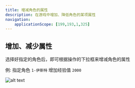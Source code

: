 ```yaml
---
title: 增减角色的属性
description: 在游戏中增加、降低角色的某项属性
navigation:
    applicationScope: [199,193,1,325]
---
```


## 增加、减少属性

选择好指定的角色后，即可根据操作的下拉框来增减角色的属性

例: 指定角色 `1-伊斯特` 增加经验值 `2000`

![alt text](https://cdn.gcw.wiki.wiki/gcw/image/zh_hans/commands/actor/changeactorattributes/image.png)
